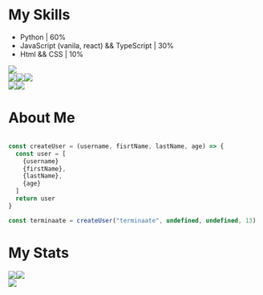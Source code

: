 # My Skills
- Python | 60%
- JavaScript (vanila, react) && TypeScript | 30%
- Html && CSS | 10%
<img align="center" src="https://img.shields.io/badge/Python-3776AB?style=for-the-badge&logo=python&logoColor=white"/>
<div style="display : flex">
  <img src="https://img.shields.io/badge/JavaScript-F7DF1E?style=for-the-badge&logo=javascript&logoColor=black"/>
  <img src="https://img.shields.io/badge/TypeScript-007ACC?style=for-the-badge&logo=typescript&logoColor=white"/>
  <img src="https://img.shields.io/badge/React-20232A?style=for-the-badge&logo=react&logoColor=61DAFB"/>
</div>

<div style="display : flex">
  <img src="https://img.shields.io/badge/HTML5-E34F26?style=for-the-badge&logo=html5&logoColor=white"/>
  <img src="https://img.shields.io/badge/CSS3-1572B6?style=for-the-badge&logo=css3&logoColor=white"/>
</div>

# About Me
```js

const createUser = (username, fisrtName, lastName, age) => {
  const user = [
    {username}
    {firstName},
    {lastName},
    {age}
  ]
  return user
}

const terminaate = createUser("terminaate", undefined, undefined, 13)
```


# My Stats
<div style="display : flex; align-items : center">
  <img align="center" src="https://github-readme-stats.vercel.app/api/top-langs/?username=terminaate&theme=omni&hide_border=true&border_radius=15px"/>
  <img align="center" src="https://github-readme-stats.vercel.app/api?username=terminaate&theme=omni&hide_border=true&border_radius=15px"/>
</div>
<img align="center" src="https://ddsas.xyz/api/widget/925765821937098802?background=banner&darkedBackground=true"/>
